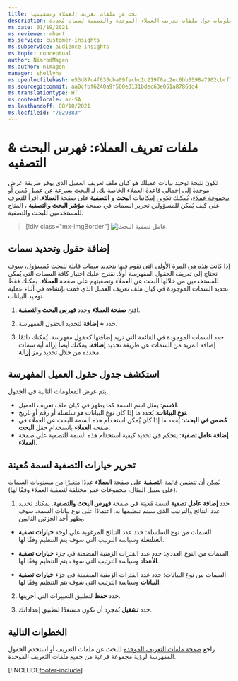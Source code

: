 ```yaml
---
title: بحث عن ملفات تعريف العملاء وتصفيتها
description: البحث سريعًا عن معلومات حول ملفات تعريف العملاء الموحدة والتصفية لسمات مُحددة.
ms.date: 01/19/2021
ms.reviewer: mhart
ms.service: customer-insights
ms.subservice: audience-insights
ms.topic: conceptual
author: NimrodMagen
ms.author: nimagen
manager: shellyha
ms.openlocfilehash: e53d87c4f633cba09fecbc1c219f0ac2ec6bb5598a7902cbcf7398d26d6d7c6b
ms.sourcegitcommit: aa0cfbf6240a9f560e3131bdec63e051a8786dd4
ms.translationtype: HT
ms.contentlocale: ar-SA
ms.lasthandoff: 08/10/2021
ms.locfileid: "7029383"
---
```

# <a name="customer-profiles-search--filter-index"></a>ملفات تعريف العملاء: فهرس البحث & التصفيه

تكون نتيجة توحيد بيانات عميلك هو كيان ملف تعريف العميل الذي يوفر طريقة عرض موحدة إلى إجمالي قاعدة العملاء الخاصة بك. لـ [البحث بسرعة عن عميل مُعين أو مجموعة عملاء](customer-profiles.md)، يُمكنك تكوين إمكانيات **البحث** و **التصفية** على صفحة **العملاء**. اقرأ للتعرف على كيف يُمكن للمسؤولين تحرير السمات في صفحة **مؤشر البحث والتصفية** ، المتاح للمستخدمين للبحث والتصفية.

> [!div class="mx-imgBorder"]
> ![عامل تصفية البحث.](media/search-filter.png "عامل تصفية البحث")

## <a name="add-fields-and-specify-attributes"></a>إضافة حقول وتحديد سمات

إذا كانت هذه هي المرة الأولى التي تقوم فيها بتحديد سمات قابلة للبحث كمسؤول، سوف تحتاج إلى تعريف الحقول المفهرسة أولًا. نقترح عليك اختيار كافة السمات التي يُمكن للمستخدمين من خلالها البحث عن العملاء وتصفيتهم على صفحة **العملاء**. يمكنك فقط تحديد السمات الموجودة في كيان ملف تعريف العميل الذي قمت بإنشاءه في أثناء عملية توحيد البيانات.

1. افتح **صفحة العملاء** وحدد **فهرس البحث والتصفية**.

2. حدد **+ إضافة** لتحديد الحقول المفهرسة.

3. حدد السمات الموجودة في القائمة التي تريد إضافتها كحقول مفهرسة. يُمكنك دائمًا إضافة المزيد من السمات عن طريقة تحديد **إضافة**. يمكنك أيضا إزالة أية سمات محددة من خلال تحديد رمز **إزالة**.

## <a name="explore-the-indexed-customer-fields-table"></a>استكشف جدول حقول العميل المفهرسة

يتم عرض المعلومات التالية في الجدول.

- **الاسم**: يمثل اسم السمة كما يظهر في كيان ملف تعريف العميل.
- **نوع البيانات**: يُحدد ما إذا كان نوع البيانات هو سلسلة أو رقم أو تاريخ.
- **مُضمن في البحث**: يُحدد ما إذا كان يُمكن استخدام هذه السمة للبحث عن العملاء في صفحة **العملاء** باستخدام حقل **البحث**.
- **إضافة عامل تصفية**: يتحكم في تحديد كيفية استخدام هذه السمة للتصفية على صفحة **العملاء**.

## <a name="editing-filtering-options-for-a-given-attribute"></a>تحرير خيارات التصفية لسمة مُعينة

يُمكن أن تتضمن قائمة **التصفية** على صفحة **العملاء** عددًا متغيرًا من مستويات السمات (على سبيل المثال، مجموعات عمر مختلفة لتصفية العملاء وفقًا لها).

1. حدد **إضافة عامل تصفية** لسمة مُعينة في صفحة **فهرس البحث والتصفية**. يمكنك تحديد عدد النتائج والترتيب الذي سيتم تنظيمها به. اعتمادًا على نوع بيانات السمة، سوف يظهر أحد الجزئين التاليين.

- السمات من نوع السلسلة‬: حدد عدد النتائج المرغوبة على لوحة **خيارات تصفية السلسلة** وسياسة الترتيب التي سوف يتم التنظيم وفقًا لها.

- السمات من النوع العددي‬: حدد عدد الفترات الزمنية المضمنة في جزء **خيارات تصفية الأعداد** وسياسة الترتيب التي سوف يتم التنظيم وفقًا لها.

- السمات من نوع البيانات‬: حدد عدد الفترات الزمنية المضمنة في جزء **خيارات تصفية البيانات** وسياسة الترتيب التي سوف يتم التنظيم وفقًا لها.

2. حدد **حفظ** لتطبيق التغييرات التي أجريتها.

3. حدد **تشغيل** بُمجرد أن تكون مستعدًا لتطبيق إعداداتك.

## <a name="next-steps"></a>الخطوات التالية

راجع [صفحة ملفات التعريف الموحدة](customer-profiles.md) للبحث عن ملفات التعريف أو استخدم الحقول المفهرسة لرؤية مجموعة فرعية من جميع ملفات التعريف الموحدة.


[!INCLUDE[footer-include](../includes/footer-banner.md)]
